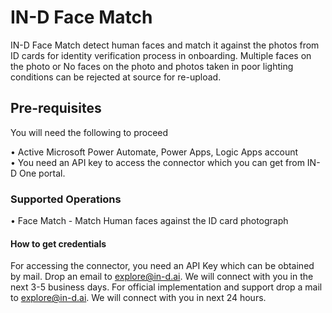 # IN-D Face Match

IN-D Face Match detect human faces and match it against the photos from ID cards for identity verification process in onboarding. Multiple faces on the photo or No faces on the photo and photos taken in poor lighting conditions can be rejected at source for re-upload.
## Pre-requisites

You will need the following to proceed

• Active Microsoft Power Automate, Power Apps, Logic Apps account <br />
• You need an API key to access the connector which you can get from IN-D One portal. 

### Supported Operations

• Face Match - Match Human faces against the ID card photograph<br />

#### How to get credentials

For accessing the connector, you need an API Key which can be obtained by mail. Drop an email to explore@in-d.ai. We will connect with you in the next 3-5 business days. For official implementation and support drop a mail to explore@in-d.ai. We will connect with you in next 24 hours.


